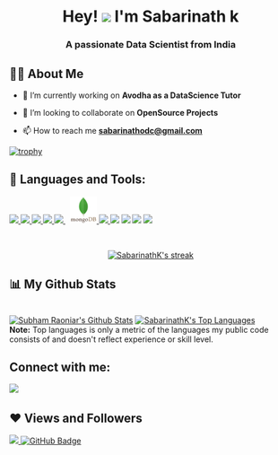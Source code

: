 

<h1 align="center">Hey! <img src="https://emojis.slackmojis.com/emojis/images/1531849430/4246/blob-sunglasses.gif?1531849430" width="30"/> I'm Sabarinath k</h1>
<h3 align="center">A passionate Data Scientist from India</h3>


## 🙋‍♂️ About Me

- 🔭 I’m currently working on **Avodha as a DataScience Tutor**


- 👯 I’m looking to collaborate on **OpenSource Projects**

- 📫 How to reach me **sabarinathodc@gmail.com**

[![trophy](https://github-profile-trophy.vercel.app/?username=SabarinathK)](https://github.com/ryo-ma/github-profile-trophy)

## 🚀 Languages and Tools:

<p align="left"> 
    <a href="https://www.w3.org/html/" target="_blank"> <img src="https://img.icons8.com/color/48/000000/html-5.png"/> </a> 
    <a href="https://www.w3schools.com/css/" target="_blank"> <img src="https://img.icons8.com/color/48/000000/css3.png"/> </a> 
    <a href="https://getbootstrap.com" target="_blank"> <img src="https://img.icons8.com/color/48/000000/bootstrap.png"/> </a> 
    <a href="https://www.python.org" target="_blank"> <img src="https://img.icons8.com/color/48/000000/python.png"/> </a> 
    <a style="padding-right:8px;" href="https://www.mysql.com/" target="_blank"> <img src="https://img.icons8.com/fluent/50/000000/mysql-logo.png"/> </a>
    <a href="https://www.mongodb.com/" target="_blank"> <img src="https://raw.githubusercontent.com/devicons/devicon/master/icons/mongodb/mongodb-original-wordmark.svg" alt="mongodb" width="48" height="48"/> </a>  
    <a href="https://git-scm.com/" target="_blank"> <img src="https://img.icons8.com/color/48/000000/git.png"/> </a>
    <img src="https://img.icons8.com/color/48/undefined/amazon-web-services.png"/>
    <img src="https://img.icons8.com/color/48/undefined/heroku.png"/>
    <img src="https://img.icons8.com/nolan/64/flask.png"/>
    <img src="https://img.icons8.com/color/48/undefined/django.png"/>
</p>

<!-- [![React Badge](https://img.shields.io/badge/-React-61DBFB?style=for-the-badge&labelColor=black&logo=react&logoColor=61DBFB)](#)  [![Javascript Badge](https://img.shields.io/badge/-Javascript-F0DB4F?style=for-the-badge&labelColor=black&logo=javascript&logoColor=F0DB4F)](#) [![Typescript Badge](https://img.shields.io/badge/-Typescript-007acc?style=for-the-badge&labelColor=black&logo=typescript&logoColor=007acc)](#) [![Nodejs Badge](https://img.shields.io/badge/-Nodejs-3C873A?style=for-the-badge&labelColor=black&logo=node.js&logoColor=3C873A)](#) [![GraphQL Badge](https://img.shields.io/badge/-GraphQl-e535ab?style=for-the-badge&labelColor=black&logo=node.js&logoColor=e535ab)](#) -->
<br/>

<p align="center">
    <a href="https://github.com/SabarinathK/github-readme-streak-stats">
        <img title="🔥 Get streak stats for your profile at git.io/streak-stats" alt="SabarinathK's streak" src="https://github-readme-streak-stats.herokuapp.com/?user=SabarinathK&theme=black-ice&hide_border=true&stroke=0000&background=060A0CD0"/>
    </a>
</p>

## 📊 My Github Stats

  <br/>
    <a href="https://github.com/SabarinathK/github-readme-stats"><img alt="Subham Raoniar's Github Stats" src="https://github-readme-stats.vercel.app/api?username=SabarinathK&show_icons=true&count_private=true&theme=react&hide_border=true&bg_color=0D1117" /></a>
  <a href="https://github.com/khar-on/github-readme-stats"><img alt="SabarinathK's Top Languages" src="https://github-readme-stats.vercel.app/api/top-langs/?username=SabarinathK&langs_count=8&count_private=true&layout=compact&theme=react&hide_border=true&bg_color=0D1117" /></a>
  <br/>
  <b>Note:</b> Top languages is only a metric of the languages my public code consists of and doesn't reflect experience or skill level.

<!-- 
<br/>
<br/>

<a href="https://github.com/SabarinathK/github-readme-activity-graph"><img alt="SabarinathK's Activity Graph" src="https://activity-graph.herokuapp.com/graph?username=SabarinathK&bg_color=0D1117&color=5BCDEC&line=5BCDEC&point=FFFFFF&hide_border=true" /></a>

<br/>
<br/> -->

## Connect with me:
<p align="left">

<a href = "https://www.linkedin.com/in/sabarinath-k-bio/"><img src="https://img.icons8.com/fluent/48/000000/linkedin.png"/></a>
</p>

## ❤ Views and Followers
<a href="https://github.com/Meghna-DAS/github-profile-views-counter">
    <img src="https://komarev.com/ghpvc/?username=SabarinathK">
</a>
<a href="https://github.com/SabarinathK?tab=followers"><img src="https://img.shields.io/github/followers/SabarinathK?label=Followers&style=social" alt="GitHub Badge"></a>

